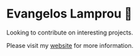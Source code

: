 # Evangelos Lamprou :monkey:

Looking to contribute on interesting projects.

Please visit my [website](https://vagos.github.io) for more information.
